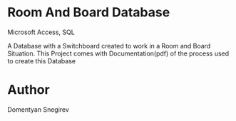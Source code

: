# Room And Board Database
Microsoft Access, SQL

A Database with a Switchboard created to work in a Room and Board Situation.
This Project comes with Documentation(pdf) of the process used to create this Database
# Author
Domentyan Snegirev
